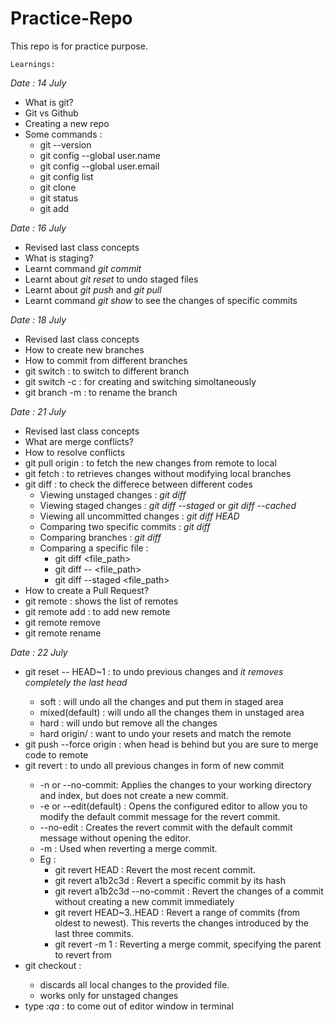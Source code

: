 # Practice-Repo
This repo is for practice purpose. 

`Learnings:`

*Date : 14 July*
- What is git?
- Git vs Github
- Creating a new repo
- Some commands : 
    - git --version
    - git config --global user.name <user name>
    - git config --global user.email <user email>
    - git config list
    - git clone <repo url>
    - git status 
    - git add 

*Date : 16 July*
- Revised last class concepts
- What is staging? 
- Learnt command *git commit* 
- Learnt about *git reset* to undo staged files 
- Learnt about *git push* and *git pull*
- Learnt command *git show <commit id>* to see the changes of specific commits 

*Date : 18 July*
- Revised last class concepts
- How to create new branches
- How to commit from different branches
- git switch <branch name> : to switch to different branch
- git switch -c <new-branch-name> : for creating and switching simoltaneously 
- git branch -m <new-name-of-the-branch> : to rename the branch

*Date : 21 July*
- Revised last class concepts 
- What are merge conflicts?
- How to resolve conflicts 
- git pull origin <branch name> : to fetch the new changes from remote to local
- git fetch : to retrieves changes without modifying local branches
- git diff : to check the differece between different codes 
    - Viewing unstaged changes : *git diff*
    - Viewing staged changes : *git diff --staged* or *git diff --cached*
    - Viewing all uncommitted changes : *git diff HEAD*
    - Comparing two specific commits : *git diff <commit1> <commit2>*
    - Comparing branches : *git diff <branch1> <branch2>*
    - Comparing a specific file : 
        - git diff <file_path>
        - git diff <commit1> <commit2> -- <file_path>
        - git diff --staged <file_path>
- How to create a Pull Request?
- git remote : shows the list of remotes
- git remote add <remote-name> <remote-link> : to add new remote
- git remote remove <remote-name> 
- git remote rename <remote-name> <new-remote-name>

*Date : 22 July*
- git reset --<flag> HEAD~1 : to undo previous changes and *it removes completely the last head* 
    - soft : will undo all the changes and put them in staged area 
    - mixed(default) : will undo all the changes them in unstaged area
    - hard : will undo but remove all the changes
    - hard origin/<branch> : want to undo your resets and match the remote 
- git push --force origin <branch> : when head is behind but you are sure to merge code to remote 
- git revert <commit-hash> : to undo all previous changes in form of new commit
    - -n or --no-commit: Applies the changes to your working directory and index, but does not create a new commit.
    - -e or --edit(default) : Opens the configured editor to allow you to modify the default commit message for the revert commit.
    - --no-edit : Creates the revert commit with the default commit message without opening the editor.
    - -m <parent-number> : Used when reverting a merge commit.
    - Eg : 
        - git revert HEAD : Revert the most recent commit.
        - git revert a1b2c3d : Revert a specific commit by its hash
        - git revert a1b2c3d --no-commit : Revert the changes of a commit without creating a new commit immediately
        - git revert HEAD~3..HEAD : Revert a range of commits (from oldest to newest). This reverts the changes introduced by the last three commits.
        - git revert -m 1 <merge-commit-hash> : Reverting a merge commit, specifying the parent to revert from
- git checkout <file-name> : 
    - discards all local changes to the provided file.
    - works only for unstaged changes
- type *:qa* : to come out of editor window in terminal  